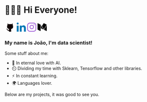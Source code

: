 # 👨🏽‍💻 Hi Everyone! 

<a href="https://github.com/lejoaoconte" target="_blank"><img width="35px" src="https://github.com/lejoaoconte/lejoaoconte/blob/master/github.png?raw=true"></a>
<a href="https://linkedin.com/in/lejoaoconte" target="_blank"><img width="30px" src="https://github.com/lejoaoconte/lejoaoconte/blob/master/in.png?raw=true"></a>
<a href="https://instagram.com/lejoaoconte" target="_blank"><img width="30px" src="https://github.com/lejoaoconte/lejoaoconte/blob/master/ig.png?raw=true"></a>
<a href="https://medium.com/@lejoaoconte" target="_blank"><img width="30px" src="https://github.com/lejoaoconte/lejoaoconte/blob/master/medium.png?raw=true"></a>

### My name is João, I'm data scientist!
Some stuff about me:

* 💜 In eternal love with AI.
* ⏲️ Dividing my time with Sklearn, Tensorflow and other libraries.
* ⚡ In constant learning.
* 🌍 Languages lover.

Below are my projects, it was good to see you.
